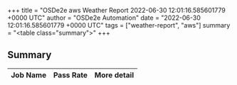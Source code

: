 +++
title = "OSDe2e aws Weather Report 2022-06-30 12:01:16.585601779 +0000 UTC"
author = "OSDe2e Automation"
date = "2022-06-30 12:01:16.585601779 +0000 UTC"
tags = ["weather-report", "aws"]
summary = "<table class=\"summary\"></table>"
+++
## Summary

| Job Name | Pass Rate | More detail |
|----------|-----------|-------------|




